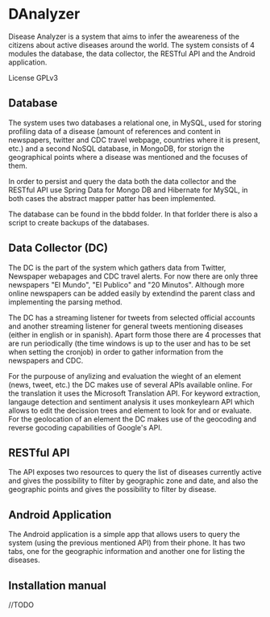 # DAnalyzer

Disease Analyzer is a system that aims to infer the aweareness of the citizens about active diseases around the world. The system consists of 4 modules the database, the data collector, the RESTful API and the Android application.

License GPLv3

## Database

The system uses two databases a relational one, in MySQL, used for storing profiling data of a disease (amount of references and content in newspapers, twitter and CDC travel webpage, countries where it is present, etc.) and a second NoSQL database, in MongoDB, for storign the geographical points where a disease was mentioned and the focuses of them.

In order to persist and query the data both the data collector and the RESTful API use Spring Data for Mongo DB and Hibernate for MySQL, in both cases the abstract mapper patter has been implemented.

The database can be found in the bbdd folder. In that forlder there is also a script to create backups of the databases.

## Data Collector (DC)

The DC is the part of the system which gathers data from Twitter, Newspaper webapages and CDC travel alerts. For now there are only three newspapers "El Mundo", "El Publico" and "20 Minutos". Although more online newspapers can be added easily by extendind the parent class and implementing the parsing method.

The DC has a streaming listener for tweets from selected official accounts and another streaming listener for general tweets mentioning diseases (either in english or in spanish). Apart form those there are 4 processes that are run periodically (the time windows is up to the user and has to be set when setting the cronjob) in order to gather information from the newspapers and CDC.

For the purpouse of anylizing and evaluation the wieght of an element (news, tweet, etc.) the DC makes use of several APIs available online. For the translation it uses the Microsoft Translation API. For keyword extraction, langauge detection and sentiment analysis it uses monkeylearn API which allows to edit the decission trees and element to look for and or evaluate. For the geolocation of an element the DC makes use of the geocoding and reverse gocoding capabilities of Google's API.

## RESTful API

The API exposes two resources to query the list of diseases currently active and gives the possibility to filter by geographic zone and date, and also the geographic points and gives the possibility to filter by disease.

## Android Application

The Android application is a simple app that allows users to query the system (using the previous mentioned API) from their phone. It has two tabs, one for the geographic information and another one for listing the diseases.

## Installation manual

//TODO


